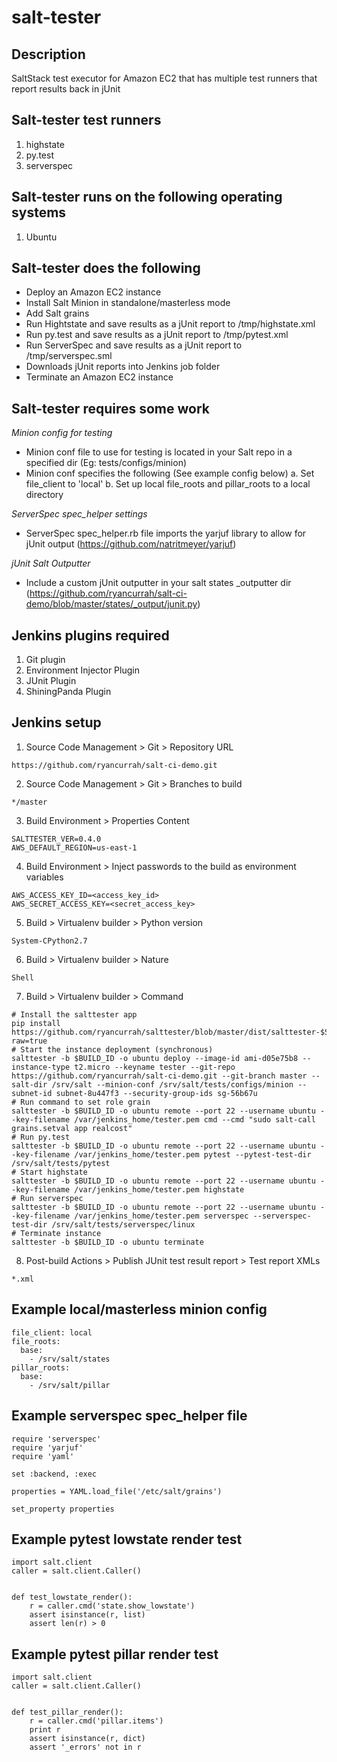 salt-tester
===========


Description
-----------

SaltStack test executor for Amazon EC2 that has multiple test runners that report results back in jUnit


Salt-tester test runners
------------------------

1. highstate
2. py.test
3. serverspec


Salt-tester runs on the following operating systems
----------------------------------------------------

1. Ubuntu


Salt-tester does the following
------------------------------

- Deploy an Amazon EC2 instance
- Install Salt Minion in standalone/masterless mode
- Add Salt grains
- Run Hightstate and save results as a jUnit report to /tmp/highstate.xml
- Run py.test and save results as a jUnit report to /tmp/pytest.xml
- Run ServerSpec and save results as a jUnit report to /tmp/serverspec.sml
- Downloads jUnit reports into Jenkins job folder
- Terminate an Amazon EC2 instance


Salt-tester requires some work
------------------------------

*Minion config for testing*
- Minion conf file to use for testing is located in your Salt repo in a specified dir (Eg: tests/configs/minion)
- Minion conf specifies the following (See example config below)
    a. Set file_client to 'local'
    b. Set up local file_roots and pillar_roots to a local directory

*ServerSpec spec_helper settings*
- ServerSpec spec_helper.rb file imports the yarjuf library to allow for jUnit output (https://github.com/natritmeyer/yarjuf)

*jUnit Salt Outputter*
- Include a custom jUnit outputter in your salt states _outputter dir (https://github.com/ryancurrah/salt-ci-demo/blob/master/states/_output/junit.py) 


Jenkins plugins required
------------------------

1. Git plugin
2. Environment Injector Plugin
3. JUnit Plugin
4. ShiningPanda Plugin


Jenkins setup
-------------

1. Source Code Management > Git > Repository URL

```
https://github.com/ryancurrah/salt-ci-demo.git
```

2. Source Code Management > Git > Branches to build

```
*/master
```

3. Build Environment > Properties Content

```
SALTTESTER_VER=0.4.0
AWS_DEFAULT_REGION=us-east-1
```

4. Build Environment > Inject passwords to the build as environment variables 

```
AWS_ACCESS_KEY_ID=<access_key_id>
AWS_SECRET_ACCESS_KEY=<secret_access_key>
```

5. Build > Virtualenv builder > Python version

```
System-CPython2.7
```

6. Build > Virtualenv builder > Nature

```
Shell
```

7. Build > Virtualenv builder > Command

```
# Install the salttester app
pip install https://github.com/ryancurrah/salttester/blob/master/dist/salttester-$SALTTESTER_VER.tar.gz?raw=true
# Start the instance deployment (synchronous)
salttester -b $BUILD_ID -o ubuntu deploy --image-id ami-d05e75b8 --instance-type t2.micro --keyname tester --git-repo https://github.com/ryancurrah/salt-ci-demo.git --git-branch master --salt-dir /srv/salt --minion-conf /srv/salt/tests/configs/minion --subnet-id subnet-8u447f3 --security-group-ids sg-56b67u
# Run command to set role grain
salttester -b $BUILD_ID -o ubuntu remote --port 22 --username ubuntu --key-filename /var/jenkins_home/tester.pem cmd --cmd "sudo salt-call grains.setval app realcost"
# Run py.test
salttester -b $BUILD_ID -o ubuntu remote --port 22 --username ubuntu --key-filename /var/jenkins_home/tester.pem pytest --pytest-test-dir /srv/salt/tests/pytest
# Start highstate
salttester -b $BUILD_ID -o ubuntu remote --port 22 --username ubuntu --key-filename /var/jenkins_home/tester.pem highstate
# Run serverspec
salttester -b $BUILD_ID -o ubuntu remote --port 22 --username ubuntu --key-filename /var/jenkins_home/tester.pem serverspec --serverspec-test-dir /srv/salt/tests/serverspec/linux
# Terminate instance
salttester -b $BUILD_ID -o ubuntu terminate
```

8. Post-build Actions > Publish JUnit test result report > Test report XMLs

```
*.xml
```


Example local/masterless minion config
--------------------------------------

```
file_client: local
file_roots:
  base:
    - /srv/salt/states
pillar_roots:
  base:
    - /srv/salt/pillar
```


Example serverspec spec_helper file
-----------------------------------

```
require 'serverspec'
require 'yarjuf'
require 'yaml'

set :backend, :exec

properties = YAML.load_file('/etc/salt/grains')

set_property properties
```


Example pytest lowstate render test
-----------------------------------

```
import salt.client
caller = salt.client.Caller()


def test_lowstate_render():
    r = caller.cmd('state.show_lowstate')
    assert isinstance(r, list)
    assert len(r) > 0
```


Example pytest pillar render test
---------------------------------

```
import salt.client
caller = salt.client.Caller()


def test_pillar_render():
    r = caller.cmd('pillar.items')
    print r
    assert isinstance(r, dict)
    assert '_errors' not in r
```